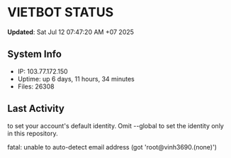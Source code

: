 # VIETBOT STATUS
**Updated**: Sat Jul 12 07:47:20 AM +07 2025

## System Info
- IP: 103.77.172.150
- Uptime: up 6 days, 11 hours, 34 minutes
- Files: 26308

## Last Activity

to set your account's default identity.
Omit --global to set the identity only in this repository.

fatal: unable to auto-detect email address (got 'root@vinh3690.(none)')
